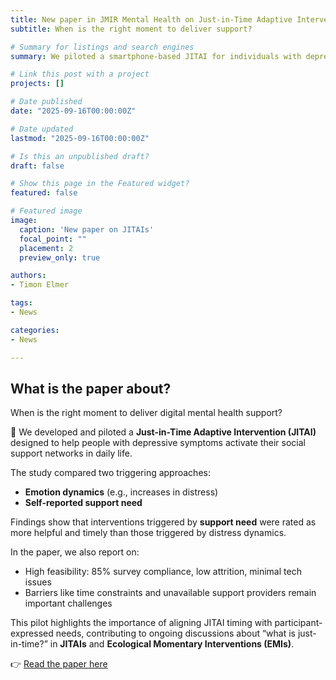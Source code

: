 ```yaml
---
title: New paper in JMIR Mental Health on Just-in-Time Adaptive Interventions (JITAIs)  
subtitle: When is the right moment to deliver support?  

# Summary for listings and search engines  
summary: We piloted a smartphone-based JITAI for individuals with depressive symptoms, testing when interventions are most helpful—during high distress, or when support needs are reported.  

# Link this post with a project  
projects: []  

# Date published  
date: "2025-09-16T00:00:00Z"  

# Date updated  
lastmod: "2025-09-16T00:00:00Z"  

# Is this an unpublished draft?  
draft: false  

# Show this page in the Featured widget?  
featured: false  

# Featured image  
image:  
  caption: 'New paper on JITAIs'  
  focal_point: ""  
  placement: 2  
  preview_only: true  

authors:  
- Timon Elmer  

tags:  
- News  

categories:  
- News  

---
```


## What is the paper about?  

When is the right moment to deliver digital mental health support?  

📱 We developed and piloted a **Just-in-Time Adaptive Intervention (JITAI)** designed to help people with depressive symptoms activate their social support networks in daily life.  

The study compared two triggering approaches:  
- **Emotion dynamics** (e.g., increases in distress)  
- **Self-reported support need**  

Findings show that interventions triggered by **support need** were rated as more helpful and timely than those triggered by distress dynamics.  

In the paper, we also report on:
- High feasibility: 85% survey compliance, low attrition, minimal tech issues  
- Barriers like time constraints and unavailable support providers remain important challenges 

This pilot highlights the importance of aligning JITAI timing with participant-expressed needs, contributing to ongoing discussions about “what is just-in-time?” in **JITAIs** and **Ecological Momentary Interventions (EMIs)**.  

👉 [Read the paper here](https://doi.org/10.2196/74103)  
